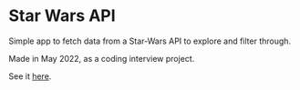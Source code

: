 # Star Wars API

Simple app to fetch data from a Star-Wars API to explore and filter through.

Made in May 2022, as a coding interview project.

See it [here](https://star-wars-api-amber.vercel.app/).
